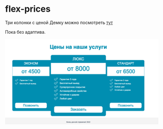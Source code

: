 # flex-prices
Три колонки с ценой
Демку можно посмотреть [тут](nataffka.github.io/flex-prices/demo)  

Пока без адаптива.

![Пример](metadata/flex-price.png)
